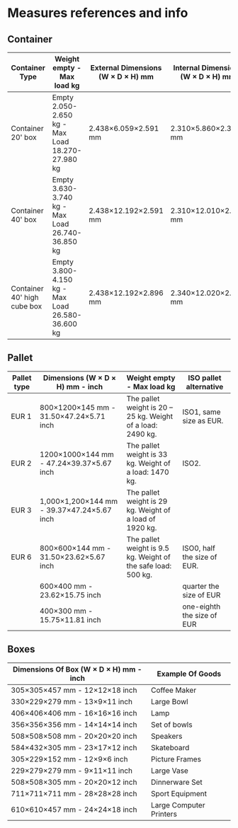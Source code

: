 # Measures references and info

## Container

| Container Type              | Weight empty - Max load kg                       | External Dimensions (W × D × H) mm | Internal Dimensions (W × D × H) mm | Door Dimensions (W × H) mm |
| --------------------------- | ------------------------------------------------ | ---------------------------------- | ---------------------------------- | -------------------------- |
| Container 20' box           | Empty 2.050-2.650 kg - Max Load 18.270-27.980 kg | 2.438×6.059×2.591 mm               | 2.310×5.860×2.360 mm               | 2.280×2.270 mm             |
| Container 40' box           | Empty 3.630-3.740 kg - Max Load 26.740-36.850 kg | 2.438×12.192×2.591 mm              | 2.310×12.010×2.360 mm              | 2.280×2.270 mm             |
| Container 40' high cube box | Empty 3.800-4.150 kg - Max Load 26.580-36.600 kg | 2.438×12.192×2.896 mm              | 2.340×12.020×2.680 mm              | 2.290×2.570 mm             |

## Pallet

| Pallet type | Dimensions (W × D × H) mm - inch           | Weight empty - Max load kg                                    | ISO pallet alternative      |
| ----------- | ------------------------------------------ | ------------------------------------------------------------- | --------------------------- |
| EUR 1       | 800×1200×145 mm - 31.50×47.24×5.71 inch    | The pallet weight is 20 – 25 kg. Weight of a load: 2490 kg.   | ISO1, same size as EUR.     |
| EUR 2       | 1200×1000×144 mm - 47.24×39.37×5.67 inch   | The pallet weight is 33 kg. Weight of a load: 1470 kg.        | ISO2.                       |
| EUR 3       | 1,000×1,200×144 mm - 39.37×47.24×5.67 inch | The pallet weight is 29 kg. Weight of a load of 1920 kg.      |                             |
| EUR 6       | 800×600×144 mm - 31.50×23.62×5.67 inch     | The pallet weight is 9.5 kg. Weight of the safe load: 500 kg. | ISO0, half the size of EUR. |
|             | 600×400 mm - 23.62×15.75 inch              |                                                               | quarter the size of EUR     |
|             | 400×300 mm - 15.75×11.81 inch              |                                                               | one-eighth the size of EUR  |

## Boxes

| Dimensions Of Box (W × D × H) mm - inch | Example Of Goods        |
| --------------------------------------- | ----------------------- |
| 305×305×457 mm - 12×12×18 inch          | Coffee Maker            |
| 330×229×279 mm - 13×9×11 inch           | Large Bowl              |
| 406×406×406 mm - 16×16×16 inch          | Lamp                    |
| 356×356×356 mm - 14×14×14 inch          | Set of bowls            |
| 508×508×508 mm - 20×20×20 inch          | Speakers                |
| 584×432×305 mm - 23×17×12 inch          | Skateboard              |
| 305×229×152 mm - 12×9×6 inch            | Picture Frames          |
| 229×279×279 mm - 9×11×11 inch           | Large Vase              |
| 508×508×305 mm - 20×20×12 inch          | Dinnerware Set          |
| 711×711×711 mm - 28×28×28 inch          | Sport Equipment         |
| 610×610×457 mm - 24×24×18 inch          | Large Computer Printers |
